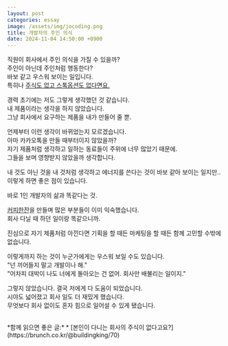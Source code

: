 ```yaml
---
layout: post
categories: essay
image: /assets/img/jocoding.png
title: 개발자의 주인 의식
date: 2024-11-04 14:50:00 +0900
---
```


직원이 회사에서 주인 의식을 가질 수 있을까?  
주인이 아닌데 주인처럼 행동한다?  
바보 같고 우스워 보이는 일입니다.  
특히나 [주식도 없고 스톡옵션도 없다면요.](/essay/2024/11/04/company-stock.html)

경력 초기에는 저도 그렇게 생각했던 것 같습니다.    
내 제품이라는 생각을 하지 않았습니다.  
그냥 회사에서 요구하는 제품을 내가 만들어 줄 뿐.

언제부터 이런 생각이 바뀌었는지 모르겠습니다.  
아마 카카오톡을 만들 때부터이지 않았을까?  
자기 제품처럼 생각하고 일하는 동료들이 주위에 너무 많았기 때문에.  
그들을 보며 영향받지 않았을까 생각합니다.

내 것도 아닌 것을 내 것처럼 생각하고 에너지를 쓴다는 것이 바보 같아 보이는 일지만..  
이렇게 하면 좋은 점이 있습니다.

바로 1인 개발자의 삶과 똑같다는 것.

[커피한잔](https://withcoffee.app/)을 만들며 많은 부분들이 이미 익숙했습니다.  
회사 다닐 때 하던 일이랑 똑같으니까.

진심으로 자기 제품처럼 아낀다면 기획을 할 때든 마케팅을 할 때든 함께 고민할 수밖에 없습니다.

이렇게까지 하는 것이 누군가에게는 우스워 보일 수도 있습니다.  
"넌 끼어들지 말고 개발이나 해."  
"어차피 대박이 나도 너에게 돌아오는 건 없어. 회사만 배불리는 일이지."  

그렇지 않았습니다. 결국 저에게 다 도움이 되었습니다.  
시야도 넓어졌고 회사 일도 더 재밌게 했습니다.  
무엇보다 회사 없이도 혼자 힘으로 일어설 수 있게 됐습니다.

<br>
*함께 읽으면 좋은 글:*
* [본인이 다니는 회사의 주식이 없다고요?](https://brunch.co.kr/@buildingking/70)
